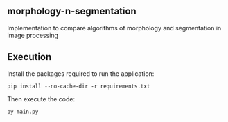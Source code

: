 ## morphology-n-segmentation

Implementation to compare algorithms of morphology and segmentation in image processing

## Execution

Install the packages required to run the application:

```
pip install --no-cache-dir -r requirements.txt
```

Then execute the code:

```
py main.py
```
